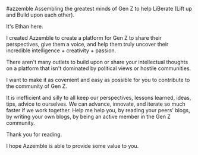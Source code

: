 #azzemble
Assembling the greatest minds of Gen Z to help LiBerate (Lift up and Build upon each other).

It's Ethan here.

I created Azzemble to create a platform for Gen Z to share their perspectives, give them a voice, and help them truly uncover their incredible intelligence + creativity + passion.

There aren't many outlets to build upon or share your intellectual thoughts on a platform that isn't dominated by political views or hostile communities.

I want to make it as covenient and easy as possible for you to contribute to the community of Gen Z.

It is inefficient and silly to all keep our perspectives, lessons learned, ideas, tips, advice to ourselves. We can advance, innovate, and iterate so much faster if we work together.
Help me help you, by reading your peers' blogs, by writing your own blogs, by being an active member in the Gen Z community.

Thank you for reading.

I hope Azzemble is able to provide some value to you.
